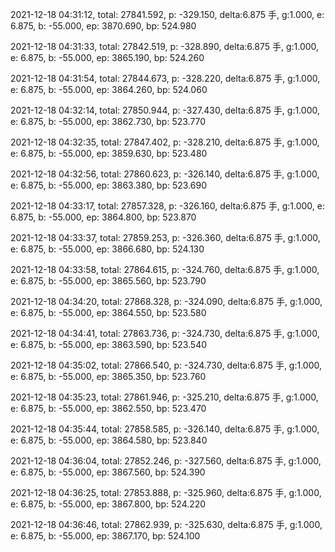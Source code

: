 2021-12-18 04:31:12, total: 27841.592, p: -329.150, delta:6.875 手, g:1.000, e: 6.875, b: -55.000, ep: 3870.690, bp: 524.980

2021-12-18 04:31:33, total: 27842.519, p: -328.890, delta:6.875 手, g:1.000, e: 6.875, b: -55.000, ep: 3865.190, bp: 524.260

2021-12-18 04:31:54, total: 27844.673, p: -328.220, delta:6.875 手, g:1.000, e: 6.875, b: -55.000, ep: 3864.260, bp: 524.060

2021-12-18 04:32:14, total: 27850.944, p: -327.430, delta:6.875 手, g:1.000, e: 6.875, b: -55.000, ep: 3862.730, bp: 523.770

2021-12-18 04:32:35, total: 27847.402, p: -328.210, delta:6.875 手, g:1.000, e: 6.875, b: -55.000, ep: 3859.630, bp: 523.480

2021-12-18 04:32:56, total: 27860.623, p: -326.140, delta:6.875 手, g:1.000, e: 6.875, b: -55.000, ep: 3863.380, bp: 523.690

2021-12-18 04:33:17, total: 27857.328, p: -326.160, delta:6.875 手, g:1.000, e: 6.875, b: -55.000, ep: 3864.800, bp: 523.870

2021-12-18 04:33:37, total: 27859.253, p: -326.360, delta:6.875 手, g:1.000, e: 6.875, b: -55.000, ep: 3866.680, bp: 524.130

2021-12-18 04:33:58, total: 27864.615, p: -324.760, delta:6.875 手, g:1.000, e: 6.875, b: -55.000, ep: 3865.560, bp: 523.790

2021-12-18 04:34:20, total: 27868.328, p: -324.090, delta:6.875 手, g:1.000, e: 6.875, b: -55.000, ep: 3864.550, bp: 523.580

2021-12-18 04:34:41, total: 27863.736, p: -324.730, delta:6.875 手, g:1.000, e: 6.875, b: -55.000, ep: 3863.590, bp: 523.540

2021-12-18 04:35:02, total: 27866.540, p: -324.730, delta:6.875 手, g:1.000, e: 6.875, b: -55.000, ep: 3865.350, bp: 523.760

2021-12-18 04:35:23, total: 27861.946, p: -325.210, delta:6.875 手, g:1.000, e: 6.875, b: -55.000, ep: 3862.550, bp: 523.470

2021-12-18 04:35:44, total: 27858.585, p: -326.140, delta:6.875 手, g:1.000, e: 6.875, b: -55.000, ep: 3864.580, bp: 523.840

2021-12-18 04:36:04, total: 27852.246, p: -327.560, delta:6.875 手, g:1.000, e: 6.875, b: -55.000, ep: 3867.560, bp: 524.390

2021-12-18 04:36:25, total: 27853.888, p: -325.960, delta:6.875 手, g:1.000, e: 6.875, b: -55.000, ep: 3867.800, bp: 524.220

2021-12-18 04:36:46, total: 27862.939, p: -325.630, delta:6.875 手, g:1.000, e: 6.875, b: -55.000, ep: 3867.170, bp: 524.100